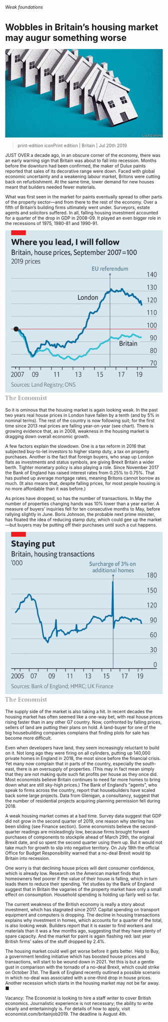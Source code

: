 ###### Weak foundations

# Wobbles in Britain’s housing market may augur something worse 

![image](images/20190720_BRD001_0.jpg) 

> print-edition iconPrint edition | Britain | Jul 20th 2019 

JUST OVER a decade ago, in an obscure corner of the economy, there was an early warning sign that Britain was about to fall into recession. Months before the downturn had been confirmed, the maker of Dulux paints reported that sales of its decorative range were down. Faced with global economic uncertainty and a weakening labour market, Britons were cutting back on refurbishment. At the same time, lower demand for new houses meant that builders needed fewer materials. 

What was first seen in the market for paints eventually spread to other parts of the property sector—and from there to the rest of the economy. Over a fifth of Britain’s building firms ultimately went under. Surveyors, estate agents and solicitors suffered. In all, falling housing investment accounted for a quarter of the drop in GDP in 2008-09. It played an even bigger role in the recessions of 1975, 1980-81 and 1990-91. 

![image](images/20190720_BRC419.png) 

So it is ominous that the housing market is again looking weak. In the past two years real house prices in London have fallen by a tenth (and by 5% in nominal terms). The rest of the country is now following suit; for the first time since 2013 real prices are falling year-on-year (see chart). There is growing evidence that, as in 2008, weakness in the housing market is dragging down overall economic growth. 

A few factors explain the slowdown. One is a tax reform in 2016 that subjected buy-to-let investors to higher stamp duty, a tax on property purchases. Another is the fact that foreign buyers, who snap up London flats as investments and status symbols, are giving Brexit Britain a wider berth. Tighter monetary policy is also playing a role. Since November 2017 the Bank of England has raised interest rates from 0.25% to 0.75%. That has pushed up average mortgage rates, meaning Britons cannot borrow as much. (It also means that, despite falling prices, for most people housing is no more affordable than it was before.) 

As prices have dropped, so has the number of transactions. In May the number of properties changing hands was 10% lower than a year earlier. A measure of buyers’ inquiries fell for ten consecutive months to May, before rallying slightly in June. Boris Johnson, the probable next prime minister, has floated the idea of reducing stamp duty, which could gee up the market—but buyers may be putting off their purchases until such a cut happens. 

![image](images/20190720_BRC420.png) 

The supply side of the market is also taking a hit. In recent decades the housing market has often seemed like a one-way bet, with real house prices rising faster than in any other G7 country. Now, confronted by falling prices, sellers of land are putting their plans on hold. A land-buyer for one of the big housebuilding companies complains that finding plots for sale has become more difficult. 

Even when developers have land, they seem increasingly reluctant to build on it. Not long ago they were firing on all cylinders, putting up 140,000 private homes in England in 2018, the most since before the financial crisis. Yet many now complain that in parts of the country, especially the south-east, there is an oversupply of properties. (This may in fact mean simply that they are not making quite such fat profits per house as they once did. Most economists believe Britain continues to need far more homes to bring down what are still sky-high prices.) The Bank of England’s “agents”, who speak to firms across the country, report that housebuilders have scaled back some large projects. Data from Glenigan, a consultancy, suggest that the number of residential projects acquiring planning permission fell during 2018. 

A weak housing market comes at a bad time. Survey data suggest that GDP did not grow in the second quarter of 2019, one reason why sterling has been sliding (see Finance section). Some economists believe the second-quarter readings are misleadingly low, because firms brought forward purchases of components to stockpile ahead of March 29th, the original Brexit date, and so spent the second quarter using them up. But it would not take much for growth to slip into negative territory. On July 18th the official Office for Budget Responsibility warned that a no-deal Brexit would tip Britain into recession. 

One worry is that declining house prices will dent consumer confidence, which is already low. Research on the American market finds that homeowners feel poorer if the value of their house is falling, which in turn leads them to reduce their spending. Yet studies by the Bank of England suggest that in Britain the vagaries of the property market have only a small effect on consumption. Household spending is holding up fairly well so far. 

The current weakness of the British economy is really a story about investment, which has stagnated since 2017. Capital spending on transport equipment and computers is dropping. The decline in housing transactions explains why investment in homes, which accounts for a quarter of the total, is also looking weak. Builders report that it is easier to find workers and materials than it was a few months ago, suggesting that they have plenty of spare capacity. And the market for paint is again flashing red: last year British firms’ sales of the stuff dropped by 2.4%. 

The housing market could well get worse before it gets better. Help to Buy, a government lending initiative which has boosted house prices and transactions, will start to be wound down in 2021. Yet this is but a gentle gust in comparison with the tornado of a no-deal Brexit, which could strike on October 31st. The Bank of England recently outlined a possible scenario in which no-deal was associated with a one-third drop in house prices. Another recession which starts in the housing market may not be far away. ■ 

Vacancy: The Economist is looking to hire a staff writer to cover British economics. Journalistic experience is not necessary; the ability to write clearly and entertainingly is. For details of how to apply, visit economist.com/britainjob2019. The deadline is August 4th. 

